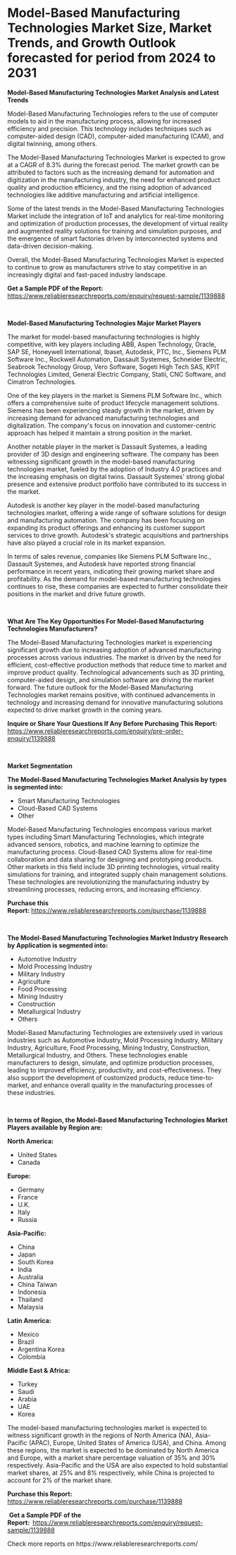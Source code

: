<p><h1>Model-Based Manufacturing Technologies Market Size, Market Trends, and Growth Outlook forecasted for period from 2024 to 2031</h1></p><p><strong>Model-Based Manufacturing Technologies Market Analysis and Latest Trends</strong></p>
<p><p>Model-Based Manufacturing Technologies refers to the use of computer models to aid in the manufacturing process, allowing for increased efficiency and precision. This technology includes techniques such as computer-aided design (CAD), computer-aided manufacturing (CAM), and digital twinning, among others.</p><p>The Model-Based Manufacturing Technologies Market is expected to grow at a CAGR of 8.3% during the forecast period. The market growth can be attributed to factors such as the increasing demand for automation and digitization in the manufacturing industry, the need for enhanced product quality and production efficiency, and the rising adoption of advanced technologies like additive manufacturing and artificial intelligence.</p><p>Some of the latest trends in the Model-Based Manufacturing Technologies Market include the integration of IoT and analytics for real-time monitoring and optimization of production processes, the development of virtual reality and augmented reality solutions for training and simulation purposes, and the emergence of smart factories driven by interconnected systems and data-driven decision-making.</p><p>Overall, the Model-Based Manufacturing Technologies Market is expected to continue to grow as manufacturers strive to stay competitive in an increasingly digital and fast-paced industry landscape.</p></p>
<p><strong>Get a Sample PDF of the Report:&nbsp;</strong> <a href="https://www.reliableresearchreports.com/enquiry/request-sample/1139888">https://www.reliableresearchreports.com/enquiry/request-sample/1139888</a></p>
<p>&nbsp;</p>
<p><strong>Model-Based Manufacturing Technologies Major Market Players</strong></p>
<p><p>The market for model-based manufacturing technologies is highly competitive, with key players including ABB, Aspen Technology, Oracle, SAP SE, Honeywell International, Ibaset, Autodesk, PTC, Inc., Siemens PLM Software Inc., Rockwell Automation, Dassault Systemes, Schneider Electric, Seabrook Technology Group, Vero Software, Sogeti High Tech SAS, KPIT Technologies Limited, General Electric Company, Statii, CNC Software, and Cimatron Technologies.</p><p>One of the key players in the market is Siemens PLM Software Inc., which offers a comprehensive suite of product lifecycle management solutions. Siemens has been experiencing steady growth in the market, driven by increasing demand for advanced manufacturing technologies and digitalization. The company's focus on innovation and customer-centric approach has helped it maintain a strong position in the market.</p><p>Another notable player in the market is Dassault Systemes, a leading provider of 3D design and engineering software. The company has been witnessing significant growth in the model-based manufacturing technologies market, fueled by the adoption of Industry 4.0 practices and the increasing emphasis on digital twins. Dassault Systemes' strong global presence and extensive product portfolio have contributed to its success in the market.</p><p>Autodesk is another key player in the model-based manufacturing technologies market, offering a wide range of software solutions for design and manufacturing automation. The company has been focusing on expanding its product offerings and enhancing its customer support services to drive growth. Autodesk's strategic acquisitions and partnerships have also played a crucial role in its market expansion.</p><p>In terms of sales revenue, companies like Siemens PLM Software Inc., Dassault Systemes, and Autodesk have reported strong financial performance in recent years, indicating their growing market share and profitability. As the demand for model-based manufacturing technologies continues to rise, these companies are expected to further consolidate their positions in the market and drive future growth.</p></p>
<p>&nbsp;</p>
<p><strong>What Are The Key Opportunities For Model-Based Manufacturing Technologies Manufacturers?</strong></p>
<p><p>The Model-Based Manufacturing Technologies market is experiencing significant growth due to increasing adoption of advanced manufacturing processes across various industries. The market is driven by the need for efficient, cost-effective production methods that reduce time to market and improve product quality. Technological advancements such as 3D printing, computer-aided design, and simulation software are driving the market forward. The future outlook for the Model-Based Manufacturing Technologies market remains positive, with continued advancements in technology and increasing demand for innovative manufacturing solutions expected to drive market growth in the coming years.</p></p>
<p><strong>Inquire or Share Your Questions If Any Before Purchasing This Report:</strong> <a href="https://www.reliableresearchreports.com/enquiry/pre-order-enquiry/1139888">https://www.reliableresearchreports.com/enquiry/pre-order-enquiry/1139888</a></p>
<p>&nbsp;</p>
<p><strong>Market Segmentation</strong></p>
<p><strong>The Model-Based Manufacturing Technologies Market Analysis by types is segmented into:</strong></p>
<p><ul><li>Smart Manufacturing Technologies</li><li>Cloud-Based CAD Systems</li><li>Other</li></ul></p>
<p><p>Model-Based Manufacturing Technologies encompass various market types including Smart Manufacturing Technologies, which integrate advanced sensors, robotics, and machine learning to optimize the manufacturing process. Cloud-Based CAD Systems allow for real-time collaboration and data sharing for designing and prototyping products. Other markets in this field include 3D printing technologies, virtual reality simulations for training, and integrated supply chain management solutions. These technologies are revolutionizing the manufacturing industry by streamlining processes, reducing errors, and increasing efficiency.</p></p>
<p><strong>Purchase this Report:&nbsp;</strong><a href="https://www.reliableresearchreports.com/purchase/1139888">https://www.reliableresearchreports.com/purchase/1139888</a></p>
<p>&nbsp;</p>
<p><strong>The Model-Based Manufacturing Technologies Market Industry Research by Application is segmented into:</strong></p>
<p><ul><li>Automotive Industry</li><li>Mold Processing Industry</li><li>Military Industry</li><li>Agriculture</li><li>Food Processing</li><li>Mining Industry</li><li>Construction</li><li>Metallurgical Industry</li><li>Others</li></ul></p>
<p><p>Model-Based Manufacturing Technologies are extensively used in various industries such as Automotive Industry, Mold Processing Industry, Military Industry, Agriculture, Food Processing, Mining Industry, Construction, Metallurgical Industry, and Others. These technologies enable manufacturers to design, simulate, and optimize production processes, leading to improved efficiency, productivity, and cost-effectiveness. They also support the development of customized products, reduce time-to-market, and enhance overall quality in the manufacturing processes of these industries.</p></p>
<p>&nbsp;</p>
<p><strong>In terms of Region, the Model-Based Manufacturing Technologies Market Players available by Region are:</strong></p>
<p>
    <p> <strong> North America: </strong>
        <ul>
            <li>United States</li>
            <li>Canada</li>
        </ul>
        </p> 
    <p> <strong> Europe: </strong>
        <ul>
            <li>Germany</li>
            <li>France</li>
            <li>U.K.</li>
            <li>Italy</li>
            <li>Russia</li>
        </ul>
        </p> 
    <p> <strong> Asia-Pacific: </strong>
        <ul>
            <li>China</li>
            <li>Japan</li>
            <li>South Korea</li>
            <li>India</li>
            <li>Australia</li>
            <li>China Taiwan</li>
            <li>Indonesia</li>
            <li>Thailand</li>
            <li>Malaysia</li>
        </ul>
        </p> 
    <p> <strong> Latin America: </strong>
        <ul>
            <li>Mexico</li>
            <li>Brazil</li>
            <li>Argentina Korea</li>
            <li>Colombia</li>
        </ul>
        </p> 
    <p> <strong> Middle East & Africa: </strong>
        <ul>
            <li>Turkey</li>
            <li>Saudi</li>
            <li>Arabia</li>
            <li>UAE</li>
            <li>Korea</li>
        </ul>
    </p>
    </p>
<p><p>The model-based manufacturing technologies market is expected to witness significant growth in the regions of North America (NA), Asia-Pacific (APAC), Europe, United States of America (USA), and China. Among these regions, the market is expected to be dominated by North America and Europe, with a market share percentage valuation of 35% and 30% respectively. Asia-Pacific and the USA are also expected to hold substantial market shares, at 25% and 8% respectively, while China is projected to account for 2% of the market share.</p></p>
<p><strong>Purchase this Report: </strong><a href="https://www.reliableresearchreports.com/purchase/1139888">https://www.reliableresearchreports.com/purchase/1139888</a></p>
<p>&nbsp;<strong>Get a Sample PDF of the Report:&nbsp;&nbsp;</strong><a href="https://www.reliableresearchreports.com/enquiry/request-sample/1139888">https://www.reliableresearchreports.com/enquiry/request-sample/1139888</a></p>
<p><strong></strong></p>
<p>Check more reports on https://www.reliableresearchreports.com/</p>